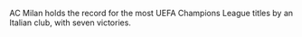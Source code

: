 AC Milan holds the record for the most UEFA Champions League titles by an Italian club, with seven victories.
